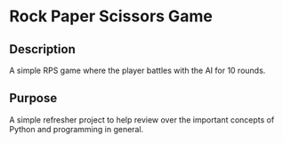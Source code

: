 # Rock Paper Scissors Game

## Description
A simple RPS game where the player battles with the AI for 10 rounds.

## Purpose
A simple refresher project to help review over the important concepts of Python and programming in general.
